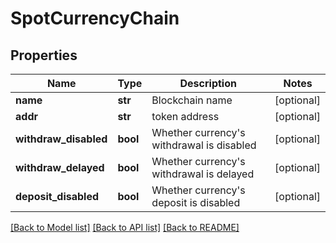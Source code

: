 # SpotCurrencyChain

## Properties
Name | Type | Description | Notes
------------ | ------------- | ------------- | -------------
**name** | **str** | Blockchain name | [optional] 
**addr** | **str** | token address | [optional] 
**withdraw_disabled** | **bool** | Whether currency&#39;s withdrawal is disabled | [optional] 
**withdraw_delayed** | **bool** | Whether currency&#39;s withdrawal is delayed | [optional] 
**deposit_disabled** | **bool** | Whether currency&#39;s deposit is disabled | [optional] 

[[Back to Model list]](../README.md#documentation-for-models) [[Back to API list]](../README.md#documentation-for-api-endpoints) [[Back to README]](../README.md)


